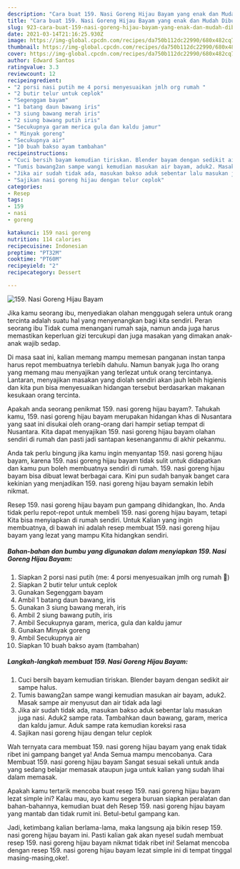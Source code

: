 ```yaml
---
description: "Cara buat 159. Nasi Goreng Hijau Bayam yang enak dan Mudah Dibuat"
title: "Cara buat 159. Nasi Goreng Hijau Bayam yang enak dan Mudah Dibuat"
slug: 923-cara-buat-159-nasi-goreng-hijau-bayam-yang-enak-dan-mudah-dibuat
date: 2021-03-14T21:16:25.930Z
image: https://img-global.cpcdn.com/recipes/da750b112dc22990/680x482cq70/159-nasi-goreng-hijau-bayam-foto-resep-utama.jpg
thumbnail: https://img-global.cpcdn.com/recipes/da750b112dc22990/680x482cq70/159-nasi-goreng-hijau-bayam-foto-resep-utama.jpg
cover: https://img-global.cpcdn.com/recipes/da750b112dc22990/680x482cq70/159-nasi-goreng-hijau-bayam-foto-resep-utama.jpg
author: Edward Santos
ratingvalue: 3.3
reviewcount: 12
recipeingredient:
- "2 porsi nasi putih me 4 porsi menyesuaikan jmlh org rumah "
- "2 butir telur untuk ceplok"
- "Segenggam bayam"
- "1 batang daun bawang iris"
- "3 siung bawang merah iris"
- "2 siung bawang putih iris"
- "Secukupnya garam merica gula dan kaldu jamur"
- " Minyak goreng"
- "Secukupnya air"
- "10 buah bakso ayam tambahan"
recipeinstructions:
- "Cuci bersih bayam kemudian tiriskan. Blender bayam dengan sedikit air sampe halus."
- "Tumis bawang2an sampe wangi kemudian masukan air bayam, aduk2. Masak sampe air menyusut dan air tidak ada lagi"
- "Jika air sudah tidak ada, masukan bakso aduk sebentar lalu masukan juga nasi. Aduk2 sampe rata. Tambahkan daun bawang, garam, merica dan kaldu jamur. Aduk sampe rata kemudian koreksi rasa"
- "Sajikan nasi goreng hijau dengan telur ceplok"
categories:
- Resep
tags:
- 159
- nasi
- goreng

katakunci: 159 nasi goreng 
nutrition: 114 calories
recipecuisine: Indonesian
preptime: "PT32M"
cooktime: "PT60M"
recipeyield: "2"
recipecategory: Dessert

---
```



![159. Nasi Goreng Hijau Bayam](https://img-global.cpcdn.com/recipes/da750b112dc22990/680x482cq70/159-nasi-goreng-hijau-bayam-foto-resep-utama.jpg)

Jika kamu seorang ibu, menyediakan olahan menggugah selera untuk orang tercinta adalah suatu hal yang menyenangkan bagi kita sendiri. Peran seorang ibu Tidak cuma menangani rumah saja, namun anda juga harus memastikan keperluan gizi tercukupi dan juga masakan yang dimakan anak-anak wajib sedap.

Di masa  saat ini, kalian memang mampu memesan panganan instan tanpa harus repot membuatnya terlebih dahulu. Namun banyak juga lho orang yang memang mau menyajikan yang terlezat untuk orang tercintanya. Lantaran, menyajikan masakan yang diolah sendiri akan jauh lebih higienis dan kita pun bisa menyesuaikan hidangan tersebut berdasarkan makanan kesukaan orang tercinta. 



Apakah anda seorang penikmat 159. nasi goreng hijau bayam?. Tahukah kamu, 159. nasi goreng hijau bayam merupakan hidangan khas di Nusantara yang saat ini disukai oleh orang-orang dari hampir setiap tempat di Nusantara. Kita dapat menyajikan 159. nasi goreng hijau bayam olahan sendiri di rumah dan pasti jadi santapan kesenanganmu di akhir pekanmu.

Anda tak perlu bingung jika kamu ingin menyantap 159. nasi goreng hijau bayam, karena 159. nasi goreng hijau bayam tidak sulit untuk didapatkan dan kamu pun boleh membuatnya sendiri di rumah. 159. nasi goreng hijau bayam bisa dibuat lewat berbagai cara. Kini pun sudah banyak banget cara kekinian yang menjadikan 159. nasi goreng hijau bayam semakin lebih nikmat.

Resep 159. nasi goreng hijau bayam pun gampang dihidangkan, lho. Anda tidak perlu repot-repot untuk membeli 159. nasi goreng hijau bayam, tetapi Kita bisa menyiapkan di rumah sendiri. Untuk Kalian yang ingin membuatnya, di bawah ini adalah resep membuat 159. nasi goreng hijau bayam yang lezat yang mampu Kita hidangkan sendiri.

<!--inarticleads1-->

##### Bahan-bahan dan bumbu yang digunakan dalam menyiapkan 159. Nasi Goreng Hijau Bayam:

1. Siapkan 2 porsi nasi putih (me: 4 porsi menyesuaikan jmlh org rumah 🤭)
1. Siapkan 2 butir telur untuk ceplok
1. Gunakan Segenggam bayam
1. Ambil 1 batang daun bawang, iris
1. Gunakan 3 siung bawang merah, iris
1. Ambil 2 siung bawang putih, iris
1. Ambil Secukupnya garam, merica, gula dan kaldu jamur
1. Gunakan  Minyak goreng
1. Ambil Secukupnya air
1. Siapkan 10 buah bakso ayam (tambahan)




<!--inarticleads2-->

##### Langkah-langkah membuat 159. Nasi Goreng Hijau Bayam:

1. Cuci bersih bayam kemudian tiriskan. Blender bayam dengan sedikit air sampe halus.
1. Tumis bawang2an sampe wangi kemudian masukan air bayam, aduk2. Masak sampe air menyusut dan air tidak ada lagi
1. Jika air sudah tidak ada, masukan bakso aduk sebentar lalu masukan juga nasi. Aduk2 sampe rata. Tambahkan daun bawang, garam, merica dan kaldu jamur. Aduk sampe rata kemudian koreksi rasa
1. Sajikan nasi goreng hijau dengan telur ceplok




Wah ternyata cara membuat 159. nasi goreng hijau bayam yang enak tidak ribet ini gampang banget ya! Anda Semua mampu mencobanya. Cara Membuat 159. nasi goreng hijau bayam Sangat sesuai sekali untuk anda yang sedang belajar memasak ataupun juga untuk kalian yang sudah lihai dalam memasak.

Apakah kamu tertarik mencoba buat resep 159. nasi goreng hijau bayam lezat simple ini? Kalau mau, ayo kamu segera buruan siapkan peralatan dan bahan-bahannya, kemudian buat deh Resep 159. nasi goreng hijau bayam yang mantab dan tidak rumit ini. Betul-betul gampang kan. 

Jadi, ketimbang kalian berlama-lama, maka langsung aja bikin resep 159. nasi goreng hijau bayam ini. Pasti kalian gak akan nyesel sudah membuat resep 159. nasi goreng hijau bayam nikmat tidak ribet ini! Selamat mencoba dengan resep 159. nasi goreng hijau bayam lezat simple ini di tempat tinggal masing-masing,oke!.

